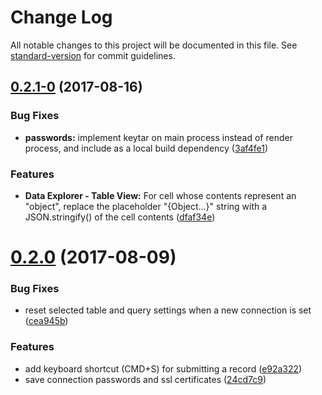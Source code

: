 # Change Log

All notable changes to this project will be documented in this file. See [standard-version](https://github.com/conventional-changelog/standard-version) for commit guidelines.

<a name="0.2.1-0"></a>
## [0.2.1-0](https://github.com/codehangar/reqlpro/compare/v0.2.0...v0.2.1-0) (2017-08-16)


### Bug Fixes

* **passwords:** implement keytar on main process instead of render process, and include as a local build dependency ([3af4fe1](https://github.com/codehangar/reqlpro/commit/3af4fe1))


### Features

* **Data Explorer - Table View:** For cell whose contents represent an "object", replace the placeholder "{Object...}" string with a JSON.stringify() of the cell contents ([dfaf34e](https://github.com/codehangar/reqlpro/commit/dfaf34e))



<a name="0.2.0"></a>
# [0.2.0](https://github.com/codehangar/reqlpro/compare/v0.1.1...v0.2.0) (2017-08-09)


### Bug Fixes

* reset selected table and query settings when a new connection is set ([cea945b](https://github.com/codehangar/reqlpro/commit/cea945b))


### Features

* add keyboard shortcut (CMD+S) for submitting a record ([e92a322](https://github.com/codehangar/reqlpro/commit/e92a322))
* save connection passwords and ssl certificates ([24cd7c9](https://github.com/codehangar/reqlpro/commit/24cd7c9))
